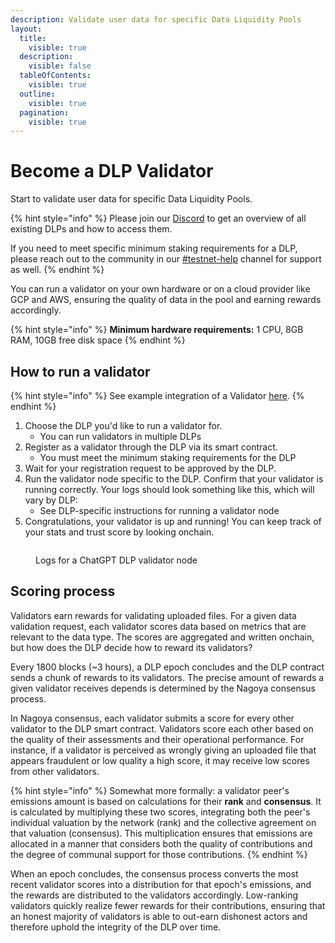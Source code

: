 ```yaml
---
description: Validate user data for specific Data Liquidity Pools
layout:
  title:
    visible: true
  description:
    visible: false
  tableOfContents:
    visible: true
  outline:
    visible: true
  pagination:
    visible: true
---
```


# Become a DLP Validator

Start to validate user data for specific Data Liquidity Pools.

{% hint style="info" %}
Please join our [Discord](https://discord.com/invite/Wv2vtBazMR) to get an overview of all existing DLPs and how to access them.

If you need to meet specific minimum staking requirements for a DLP, please reach out to the community in our [#testnet-help](https://discord.com/channels/1239717483536187504/1243719189223571456) channel for support as well.
{% endhint %}

You can run a validator on your own hardware or on a cloud provider like GCP and AWS, ensuring the quality of data in the pool and earning rewards accordingly.&#x20;

{% hint style="info" %}
**Minimum hardware requirements:** 1 CPU, 8GB RAM, 10GB free disk space
{% endhint %}

## How to run a validator

{% hint style="info" %}
See example integration of a Validator [here](https://github.com/vana-com/vana-dlp-chatgpt/blob/main/docs/running\_on\_testnet.md#running-a-validator-on-an-existing-dlp).
{% endhint %}

1. Choose the DLP you'd like to run a validator for.
   * You can run validators in multiple DLPs
2. Register as a validator through the DLP via its smart contract.
   * You must meet the minimum staking requirements for the DLP
3. Wait for your registration request to be approved by the DLP.
4. Run the validator node specific to the DLP. Confirm that your validator is running correctly. Your logs should look something like this, which will vary by DLP:
   * See DLP-specific instructions for running a validator node
5. Congratulations, your validator is up and running! You can keep track of your stats and trust score by looking onchain.&#x20;

<figure><img src="../../../.gitbook/assets/Screenshot 2024-05-27 at 1.27.48 PM.png" alt=""><figcaption><p>Logs for a ChatGPT DLP validator node</p></figcaption></figure>

## Scoring process

Validators earn rewards for validating uploaded files. For a given data validation request, each validator scores data based on metrics that are relevant to the data type. The scores are aggregated and written onchain, but how does the DLP decide how to reward its validators?

Every 1800 blocks (\~3 hours), a DLP epoch concludes and the DLP contract sends a chunk of rewards to its validators. The precise amount of rewards a given validator receives depends is determined by the Nagoya consensus process.

In Nagoya consensus, each validator submits a score for every other validator to the DLP smart contract. Validators score each other based on the quality of their assessments and their operational performance. For instance, if a validator is perceived as wrongly giving an uploaded file that appears fraudulent or low quality a high score, it may receive low scores from other validators.

{% hint style="info" %}
Somewhat more formally: a validator peer's emissions amount is based on calculations for their **rank** and **consensus**. It is calculated by multiplying these two scores, integrating both the peer's individual valuation by the network (rank) and the collective agreement on that valuation (consensus). This multiplication ensures that emissions are allocated in a manner that considers both the quality of contributions and the degree of communal support for those contributions.
{% endhint %}

When an epoch concludes, the consensus process converts the most recent validator scores into a distribution for that epoch's emissions, and the rewards are distributed to the validators accordingly. Low-ranking validators quickly realize fewer rewards for their contributions, ensuring that an honest majority of validators is able to out-earn dishonest actors and therefore uphold the integrity of the DLP over time.
